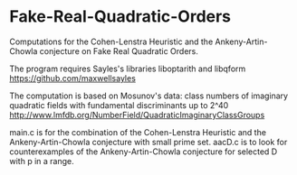 # Fake-Real-Quadratic-Orders
Computations for the Cohen-Lenstra Heuristic and the Ankeny-Artin-Chowla conjecture on Fake Real Quadratic Orders.

The program requires Sayles's libraries liboptarith and libqform
https://github.com/maxwellsayles

The computation is based on Mosunov's data: 
class numbers of imaginary quadratic fields with fundamental discriminants up to 2^40
http://www.lmfdb.org/NumberField/QuadraticImaginaryClassGroups

main.c is for the combination of the Cohen-Lenstra Heuristic and the Ankeny-Artin-Chowla conjecture with small prime set.
aacD.c is to look for counterexamples of the Ankeny-Artin-Chowla conjecture for selected D with p in a range.
